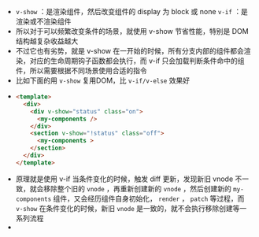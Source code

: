 - `v-show` ：是渲染组件，然后改变组件的 display 为 block 或 none
   `v-if` ：是渲染或不渲染组件
- 所以对于可以频繁改变条件的场景，就使用 v-show 节省性能，特别是 DOM 结构越复杂收益越大
- 不过它也有劣势，就是 v-show 在一开始的时候，所有分支内部的组件都会渲染，对应的生命周期钩子函数都会执行，而 v-if 只会加载判断条件命中的组件，所以需要根据不同场景使用合适的指令
- 比如下面的用  `v-show`  复用DOM，比  `v-if/v-else`  效果好
- ```html
  <template>
    <div>
      <div v-show="status" class="on">
        <my-components />
      </div>
      <section v-show="!status" class="off">
        <my-components >
      </section>
    </div>
  </template>
  ```
- 原理就是使用 v-if 当条件变化的时候，触发 diff 更新，发现新旧 vnode 不一致，就会移除整个旧的  `vnode` ，再重新创建新的  `vnode` ，然后创建新的  `my-components`  组件，又会经历组件自身初始化， `render` ， `patch`  等过程，而  `v-show`  在条件变化的时候，新旧  `vnode`  是一致的，就不会执行移除创建等一系列流程
-
